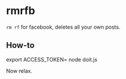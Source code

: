 # rmrfb

`rm rf` for facebook, deletes all your own posts.

## How-to

export ACCESS_TOKEN=<your access token with user_posts permission>
node doit.js

Now relax.
